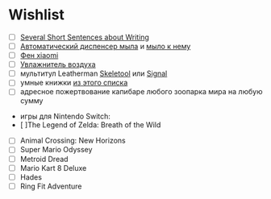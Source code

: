
# Wishlist

- [ ] [Several Short Sentences about Writing](https://bookshop.org/books/several-short-sentences-about-writing/9780307279415)
- [ ] [Автоматический диспенсер мыла](https://mi-home.lv/mi-automatic-foaming-soap-dispenser) и [мыло к нему](https://mi-home.lv/mi-simpleway-foaming-hand-soap)
- [ ] [Фен xiaomi](https://mi-home.lv/catalog/product/view/id/123/s/mi-ionic-hair-dryer/category/147/)
- [ ] [Увлажнитель воздуха](https://mi-home.lv/catalog/product/view/id/531/s/mi-smart-antibacterial-humidifier/category/144/)
- [ ] мультитул Leatherman [Skeletool](https://www.arsenal.lv/lv/nazi-un-iekartas/nazi-un-daudzfunkcionalas-iek/leatherman-instruments-skeletool-topo) или [Signal](https://www.arsenal.lv/lv/nazi-un-iekartas/nazi-un-daudzfunkcionalas-iek/leatherman-instruments-signal)
- [ ] умные книжки [из этого списка](https://github.com/sultee/wishlist/blob/master/list.py)
- [ ] адресное пожертвование капибаре любого зоопарка мира на любую сумму
- игры для Nintendo Switch:
- [ ]The Legend of Zelda: Breath of the Wild
- [ ] Animal Crossing: New Horizons
- [ ] Super Mario Odyssey
- [ ] Metroid Dread
- [ ] Mario Kart 8 Deluxe
- [ ] Hades
- [ ] Ring Fit Adventure
